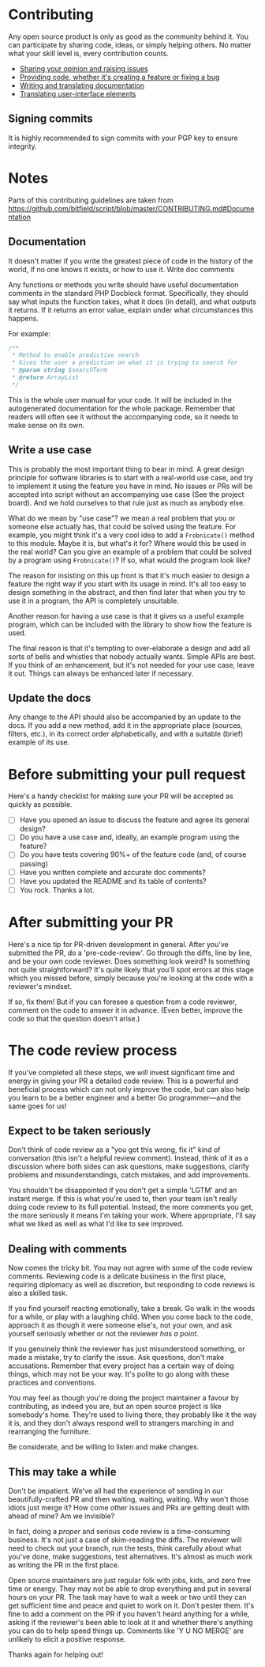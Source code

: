 # Contributing

Any open source product is only as good as the community behind it. You can participate by sharing code, 
ideas, or simply helping others. No matter what your skill level is, every contribution counts.

 * [Sharing your opinion and raising issues](http://docs.silverstripe.org/en/4.3/contributing/issues_and_bugs/)
 * [Providing code, whether it's creating a feature or fixing a bug](http://docs.silverstripe.org/en/4.3/contributing/code/)
 * [Writing and translating documentation](http://docs.silverstripe.org/en/4.3/contributing/translations/)
 * [Translating user-interface elements](http://docs.silverstripe.org/en/4.3/contributing/translation_process/)

## Signing commits

It is highly recommended to sign commits with your PGP key to ensure integrity.

# Notes

Parts of this contributing guidelines are taken from 
https://github.com/bitfield/script/blob/master/CONTRIBUTING.md#Documentation

## Documentation

It doesn't matter if you write the greatest piece of code in the history of the world, 
if no one knows it exists, or how to use it. Write doc comments

Any functions or methods you write should have useful documentation comments in the 
standard PHP Docblock format. Specifically, they should say what inputs the function takes, 
what it does (in detail), and what outputs it returns. If it returns an error value, 
explain under what circumstances this happens.

For example:
```php
/**
 * Method to enable predictive search
 * Gives the user a prediction on what it is trying to search for
 * @param string $searchTerm
 * @return ArrayList
 */
```
This is the whole user manual for your code. It will be included in the autogenerated 
documentation for the whole package. Remember that readers will often see it without the 
accompanying code, so it needs to make sense on its own.

## Write a use case

This is probably the most important thing to bear in mind. A great design principle for software libraries is 
to start with a real-world use case, and try to implement it using the feature you have in mind. 
No issues or PRs will be accepted into script without an accompanying use case (See the project board). 
And we hold ourselves to that rule just as much as anybody else.

What do we mean by "use case"? we mean a real problem that you or someone else actually has, that could be solved using the feature. 
For example, you might think it's a very cool idea to add a `Frobnicate()` method to this module. 
Maybe it is, but what's it for? Where would this be used in the real world? Can you give an example of a 
problem that could be solved by a program using `Frobnicate()`? If so, what would the program look like?

The reason for insisting on this up front is that it's much easier to design a feature the right way if you start 
with its usage in mind. It's all too easy to design something in the abstract, and then find later that when you 
try to use it in a program, the API is completely unsuitable.

Another reason for having a use case is that it gives us a useful example program,
which can be included with the library to show how the feature is used.

The final reason is that it's tempting to over-elaborate a design and add all sorts of bells and whistles
that nobody actually wants. Simple APIs are best. If you think of an enhancement, 
but it's not needed for your use case, leave it out. Things can always be enhanced later if necessary.

## Update the docs

Any change to the API should also be accompanied by an update to the docs. 
If you add a new method, add it in the appropriate place (sources, filters, etc.), 
in its correct order alphabetically, and with a suitable (brief) example of its use.

# Before submitting your pull request

Here's a handy checklist for making sure your PR will be accepted as quickly as possible.

 - [ ] Have you opened an issue to discuss the feature and agree its general design?
 - [ ] Do you have a use case and, ideally, an example program using the feature?
 - [ ] Do you have tests covering 90%+ of the feature code (and, of course passing)
 - [ ] Have you written complete and accurate doc comments?
 - [ ] Have you updated the README and its table of contents?
 - [ ] You rock. Thanks a lot.

# After submitting your PR

Here's a nice tip for PR-driven development in general. After you've submitted the PR, do a 'pre-code-review'. 
Go through the diffs, line by line, and be your own code reviewer. Does something look weird? 
Is something not quite straightforward? It's quite likely that you'll spot errors at this stage which you missed before, 
simply because you're looking at the code with a reviewer's mindset.

If so, fix them! But if you can foresee a question from a code reviewer, comment on the code to answer it in advance. 
(Even better, improve the code so that the question doesn't arise.)

# The code review process

If you've completed all these steps, we _will_ invest significant time and energy in giving your PR a detailed code review. 
This is a powerful and beneficial process which can not only improve the code, but can also help you learn to be a better 
engineer and a better Go programmer—and the same goes for us!

## Expect to be taken seriously

Don't think of code review as a "you got this wrong, fix it" kind of conversation (this isn't a helpful review comment). 
Instead, think of it as a discussion where both sides can ask questions, make suggestions, clarify problems and misunderstandings, 
catch mistakes, and add improvements.

You shouldn't be disappointed if you don't get a simple 'LGTM' and an instant merge. 
If this is what you're used to, then your team isn't really doing code review to its full potential. 
Instead, the more comments you get, the more seriously it means I'm taking your work. Where appropriate, 
I'll say what we liked as well as what I'd like to see improved.

## Dealing with comments

Now comes the tricky bit. You may not agree with some of the code review comments. 
Reviewing code is a delicate business in the first place, requiring diplomacy as well as discretion, 
but responding to code reviews is also a skilled task.

If you find yourself reacting emotionally, take a break. Go walk in the woods for a while, 
or play with a laughing child. When you come back to the code, approach it as though it were someone else's, 
not your own, and ask yourself seriously whether or not the reviewer _has a point_.

If you genuinely think the reviewer has just misunderstood something, or made a mistake, 
try to clarify the issue. Ask questions, don't make accusations. Remember that every project has a certain way of doing things, 
which may not be your way. It's polite to go along with these practices and conventions.

You may feel as though you're doing the project maintainer a favour by contributing, as indeed you are, 
but an open source project is like somebody's home. They're used to living there, they probably like it the way it is, 
and they don't always respond well to strangers marching in and rearranging the furniture. 

Be considerate, and be willing to listen and make changes.

## This may take a while

Don't be impatient. We've all had the experience of sending in our beautifully-crafted PR and then waiting, waiting, waiting. 
Why won't those idiots just merge it? How come other issues and PRs are getting dealt with ahead of mine? Am we invisible?

In fact, doing a _proper_ and serious code review is a time-consuming business. It's not just a case of skim-reading the diffs. 
The reviewer will need to check out your branch, run the tests, think carefully about what you've done, 
make suggestions, test alternatives. It's almost as much work as writing the PR in the first place.

Open source maintainers are just regular folk with jobs, kids, and zero free time or energy. 
They may not be able to drop everything and put in several hours on your PR. 
The task may have to wait a week or two until they can get sufficient time and peace and quiet to work on it. 
Don't pester them. It's fine to add a comment on the PR if you haven't heard anything for a while, 
asking if the reviewer's been able to look at it and whether there's anything you can do to help speed things up. 
Comments like 'Y U NO MERGE' are unlikely to elicit a positive response.

Thanks again for helping out!
